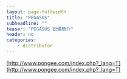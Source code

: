 ```yaml
---
layout: page-fullwidth
title: "PEGASUS"
subheadline: ""
teaser: "PEGASUS 設備簡介"
header: no
categories:
    - distributor
---
```

[http://www.pongee.com/index.php?_lang=T](http://www.pongee.com/index.php?_lang=T)

